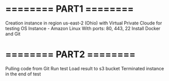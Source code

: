 # ======== PART1 ========
 Creation instance in region us-east-2 (Ohio) with Virtual Private Cloude for testing 
 OS Instance - Amazon Linux
 With ports: 80, 443, 22
 Install Docker and Git
# ======== PART2 ========
 Pulling code from Git
 Run test
 Load result to s3 bucket
 Terminated instance in the end of test
